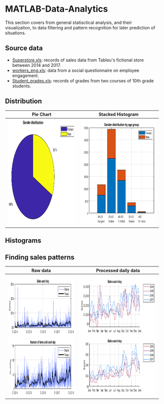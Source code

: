 # MATLAB-Data-Analytics

This section covers from general statisctical analysis, and their visualization, to data filtering and pattern recognition for later prediction of situations. 

Source data
---
- [Superstore.xls](https://community.tableau.com/s/question/0D54T00000CWeX8SAL/sample-superstore-sales-excelxls): records of sales data from Tableu's fictional store between 2014 and 2017. 
- [workers_eng.xls](https://github.com/MystoganX/MATLAB-Data-Analytics/blob/main/Workers_eng.xlsx): data from a social questionnaire on employee engagement.
- [Student_grades.xls](https://github.com/MystoganX/MATLAB-Data-Analytics/blob/main/Student_grades.xlsx): records of grades from two courses of 10th grade students.


Distribution
---
Pie Chart |  Stacked Histogram
:-------------------------:|:-------------------------:
<img src="https://github.com/MystoganX/MATLAB-Data-Analytics/blob/main/Figures/PieChart_Gender.png" width="800" height="350" />  |  <img src="https://github.com/MystoganX/MATLAB-Data-Analytics/blob/main/Figures/Histogram_Age_Gender.png" width="800" height="350" />


Histograms
---
 
 
Finding sales patterns
---

Raw data |  Processed daily data
:-------------------------:|:-------------------------:
<img src="https://github.com/MystoganX/MATLAB-Data-Analytics/blob/main/Figures/FilteredSales_small.png" width="800" height="400" />  |  <img src="https://github.com/MystoganX/MATLAB-Data-Analytics/blob/main/Figures/DailySalesComparison_small.png" width="800" height="400" />



